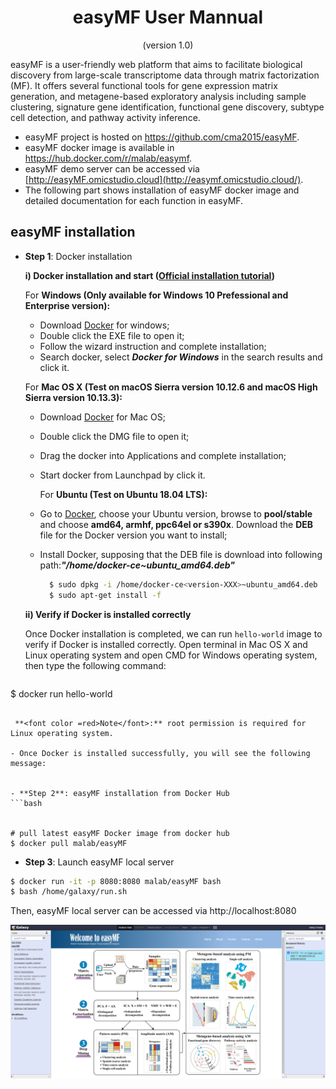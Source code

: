 <div align="center"><h1><b>easyMF User Mannual</b></h1></div>

<div align="center">(version 1.0)</div>

easyMF is a user-friendly web platform that aims to facilitate biological discovery from large-scale transcriptome data through matrix factorization (MF). It offers several functional tools for gene expression matrix generation, and metagene-based exploratory analysis including sample clustering, signature gene identification, functional gene discovery, subtype cell detection, and pathway activity inference.

- easyMF project is hosted on https://github.com/cma2015/easyMF.
- easyMF docker image is available in https://hub.docker.com/r/malab/easymf.
- easyMF demo server can be accessed via [http://easyMF.omicstudio.cloud](http://easymf.omicstudio.cloud/).
- The following part shows installation of easyMF docker image and detailed documentation for each function in easyMF.



## easyMF installation

- **Step 1**: Docker installation

  **i) Docker installation and start (<a href="https://docs.docker.com/install" target="_blank">Official installation tutorial</a>)**

  For **Windows (Only available for Windows 10 Prefessional and Enterprise version):**

	* Download <a href="https://download.docker.com/win/stable/Docker%20for%20Windows%20Installer.exe" target="_blank">Docker</a> for windows;
	* Double click the EXE file to open it;
  * Follow the wizard instruction and complete installation;
  * Search docker, select ___Docker for Windows___ in the search results and click it.
  
  For **Mac OS X (Test on macOS Sierra version 10.12.6 and macOS High Sierra version 10.13.3):**
  
	- Download <a href="https://download.docker.com/mac/stable/Docker.dmg" target="_blank">Docker</a> for Mac OS;
  * Double click the DMG file to open it;
  * Drag the docker into Applications and complete installation;
  * Start docker from Launchpad by click it.

	For **Ubuntu (Test on Ubuntu 18.04 LTS):**

  * Go to <a href="https://download.docker.com/linux/ubuntu/dists/" target="_blank">Docker</a>, choose your Ubuntu version, browse to **pool/stable** and choose **amd64, armhf, ppc64el or s390x**. Download the **DEB** file for the Docker version you want to install;
  * Install Docker, supposing that the DEB file is download into following path:___"/home/docker-ce<version-XXX>~ubuntu_amd64.deb"___ </br>

    ```bash
      $ sudo dpkg -i /home/docker-ce<version-XXX>~ubuntu_amd64.deb      
      $ sudo apt-get install -f
    ```


  **ii) Verify if Docker is installed correctly**

  Once Docker installation is completed, we can run `hello-world` image to verify if Docker is installed correctly. Open terminal in Mac OS X and Linux operating system and open CMD for Windows operating system, then type the following command:

  ```bash
 $ docker run hello-world
  ```

   **<font color =red>Note</font>:** root permission is required for Linux operating system.

- Once Docker is installed successfully, you will see the following message:
  

- **Step 2**: easyMF installation from Docker Hub
```bash


# pull latest easyMF Docker image from docker hub
$ docker pull malab/easyMF
```
- **Step 3**: Launch easyMF local server
```bash
$ docker run -it -p 8080:8080 malab/easyMF bash
$ bash /home/galaxy/run.sh
```

Then, easyMF local server can be accessed via http://localhost:8080

![00](./easyMF_images/00_welcome_to_easyMF.png)

